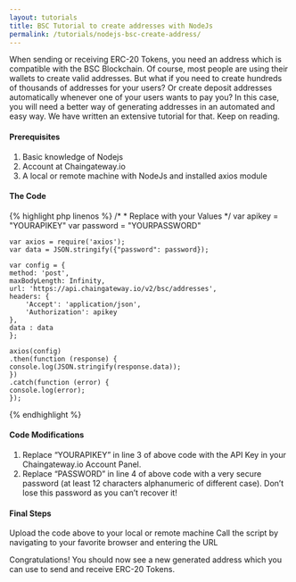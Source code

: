 ```yaml
---
layout: tutorials
title: BSC Tutorial to create addresses with NodeJs
permalink: /tutorials/nodejs-bsc-create-address/
---
```


When sending or receiving ERC-20 Tokens, you need an address which is compatible with the BSC Blockchain. Of course, most people are using their wallets to create valid addresses. But what if you need to create hundreds of thousands of addresses for your users? Or create deposit addresses automatically whenever one of your users wants to pay you? In this case, you will need a better way of generating addresses in an automated and easy way. We have written an extensive tutorial for that. Keep on reading.

#### Prerequisites

1. Basic knowledge of Nodejs
2. Account at Chaingateway.io
3. A local or remote machine with NodeJs and installed axios module

#### The Code

{% highlight php linenos %}
    /*
    * Replace with your Values
    */
    var apikey = "YOURAPIKEY"
    var password = "YOURPASSWORD"

    var axios = require('axios');
    var data = JSON.stringify({"password": password});

    var config = {
    method: 'post',
    maxBodyLength: Infinity,
    url: 'https://api.chaingateway.io/v2/bsc/addresses',
    headers: { 
        'Accept': 'application/json',
        'Authorization': apikey
    },
    data : data
    };

    axios(config)
    .then(function (response) {
    console.log(JSON.stringify(response.data));
    })
    .catch(function (error) {
    console.log(error);
    });

{% endhighlight %}



#### Code Modifications

1. Replace “YOURAPIKEY” in line 3 of above code with the API Key in your Chaingateway.io Account Panel.
2. Replace “PASSWORD” in line 4 of above code with a very secure password (at least 12 characters alphanumeric of different case). Don’t lose this password as you can’t recover it!

#### Final Steps

Upload the code above to your local or remote machine
Call the script by navigating to your favorite browser and entering the URL

Congratulations! You should now see a new generated address which you can use to send and receive ERC-20 Tokens. 